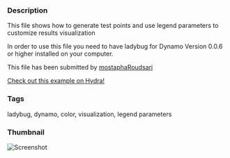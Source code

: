 ### Description
This file shows how to generate test points and use legend parameters to customize results visualization

In order to use this file you need to have ladybug for Dynamo Version 0.0.6 or higher installed on your computer.

This file has been submitted by [mostaphaRoudsari](https://github.com/mostaphaRoudsari)

[Check out this example on Hydra!](http://hydrashare.github.io/hydra/viewer?owner=mostaphaRoudsari&fork=hydra_1&id=Test_Points_and_Legend_Parameters_Ladybug_Dynamo)

### Tags
ladybug, dynamo, color, visualization, legend parameters

### Thumbnail
![Screenshot](https://raw.githubusercontent.com/mostaphaRoudsari/hydra/master/Test_Points_and_Legend_Parameters_Ladybug_Dynamo/thumbnail.png)
